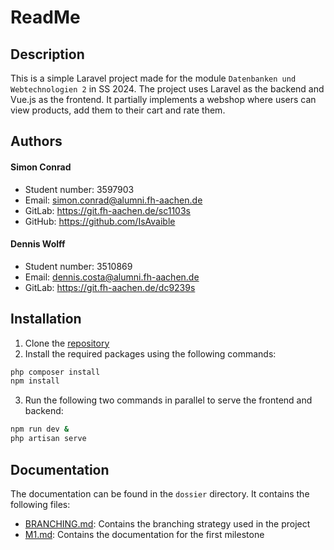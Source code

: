 # ReadMe

## Description
This is a simple Laravel project made for the module `Datenbanken und Webtechnologien 2` in SS 2024. The project uses Laravel as the backend and Vue.js as the frontend.
It partially implements a webshop where users can view products, add them to their cart and rate them.

## Authors
#### Simon Conrad
  - Student number: 3597903
  - Email: [simon.conrad@alumni.fh-aachen.de](mailto:simon.conrad@alumni.fh-aachen.de)
  - GitLab: https://git.fh-aachen.de/sc1103s
  - GitHub: https://github.com/IsAvaible
#### Dennis Wolff
  - Student number: 3510869
  - Email: [dennis.costa@alumni.fh-aachen.de](mailto:dennis.costa@alumni.fh-aachen.de)
  - GitLab: https://git.fh-aachen.de/dc9239s

## Installation
1. Clone the [repository](https://git.fh-aachen.de/sc1103s/abalo)
2. Install the required packages using the following commands:
```bash
php composer install
npm install
```
3. Run the following two commands in parallel to serve the frontend and backend:
```bash
npm run dev &
php artisan serve
```

## Documentation
The documentation can be found in the `dossier` directory. It contains the following files:
- [BRANCHING.md](dossier/BRANCHING.md): Contains the branching strategy used in the project
- [M1.md](dossier/M1.md): Contains the documentation for the first milestone
